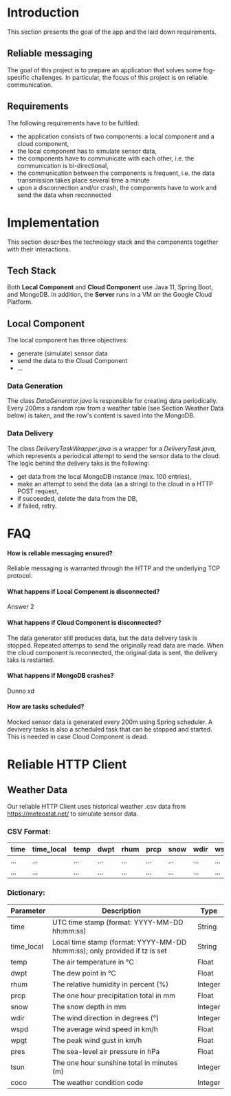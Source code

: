 # Introduction

This section presents the goal of the app and the laid down requirements.

## Reliable messaging

The goal of this project is to prepare an application that solves some 
fog-specific challenges. In particular, the focus of this project is on
reliable communication.

## Requirements

The following requirements have to be fulfiled:
 - the application consists of two components: a local component and a cloud component,
 - the local component has to simulate sensor data,
 - the components have to communicate with each other, i.e. the communication is bi-directional,
 - the communication between the components is frequent, i.e. the data transmission takes place several time a minute
 - upon a disconnection and/or crash, the components have to work and send the data when reconnected

# Implementation

This section describes the technology stack and the components together with their interactions.

## Tech Stack

Both **Local Component** and **Cloud Component** use Java 11, Spring Boot, and MongoDB. In addition, the **Server** runs in a VM on the Google Cloud Platform.

## Local Component

The local component has three objectives: 
 - generate (simulate) sensor data
 - send the data to the Cloud Component
 - ...

### Data Generation

The class _DataGenerator.java_ is responsible for creating data periodically. Every 200ms a random row from a weather table (see Section Weather Data below) is taken, and the row's content is saved into the MongoDB.

### Data Delivery

The class _DeliveryTaskWrapper.java_ is a wrapper for a _DeliveryTask.java_, which represents a periodical attempt to send the sensor data to the cloud. The logic behind the delivery taks is the following:
 * get data from the local MongoDB instance (max. 100 entries),
 * make an attempt to send the data (as a string) to the cloud in a HTTP POST request,
 * if succeeded, delete the data from the DB,
 * if failed, retry.

# FAQ

#### How is reliable messaging ensured?

Reliable messaging is warranted through the HTTP and the underlying TCP protocol. 

#### What happens if Local Component is disconnected?

Answer 2

#### What happens if Cloud Component is disconnected?

The data generator still produces data, but the data delivery task is stopped. Repeated attemps to send the originally read data are made. 
When the cloud component is reconnected, the original data is sent, the delivery taks is restarted. 

#### What happens if MongoDB crashes?

Dunno xd

#### How are tasks scheduled?

Mocked sensor data is generated every 200m using Spring scheduler. A devivery tasks is also a scheduled task that can be stopped and started. This is needed in case Cloud Component is dead. 

# Reliable HTTP Client

## Weather Data

Our reliable HTTP Client uses historical weather .csv data from https://meteostat.net/ to simulate sensor data.

### CSV Format: 
| time | time_local | temp | dwpt | rhum | prcp | snow | wdir | wspd | wpgt | pres | tsun | coco |
| ------------- | ------------- |------------- | ------------- | ------------- |------------- | ------------- | ------------- |------------- | ------------- | ------------- |------------- | ------------- |
| ... | ... |... | ... | ... |... | ... | ... |... | ... | ... |... | ... |
| ... | ... |... | ... | ... |... | ... | ... |... | ... | ... |... | ... |

### Dictionary:

| Parameter |	Description	 | Type |
| ------------- | ------------- |------------- |
time |	UTC time stamp (format: YYYY-MM-DD hh:mm:ss) |	String
time_local |	Local time stamp (format: YYYY-MM-DD hh:mm:ss); only provided if tz is set |	String
temp |	The air temperature in °C |	Float
dwpt |	The dew point in °C |	Float
rhum |	The relative humidity in percent (%) |	Integer
prcp |	The one hour precipitation total in mm |	Float
snow |	The snow depth in mm |	Integer
wdir |	The wind direction in degrees (°) |	Integer
wspd |	The average wind speed in km/h |	Float
wpgt |	The peak wind gust in km/h |	Float
pres |	The sea-level air pressure in hPa |	Float
tsun |	The one hour sunshine total in minutes (m) |	Integer
coco |	The weather condition code |	Integer

  
